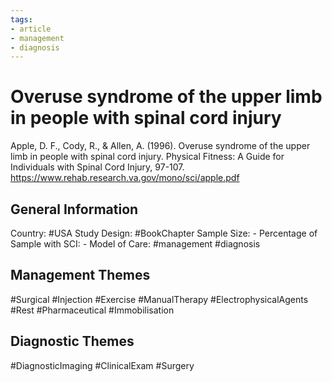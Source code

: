 ```yaml
---
tags:
- article
- management
- diagnosis
---
```


# Overuse syndrome of the upper limb in people with spinal cord injury
Apple, D. F., Cody, R., & Allen, A. (1996). Overuse syndrome of the upper limb in people with spinal cord injury. Physical Fitness: A Guide for Individuals with Spinal Cord Injury, 97-107. https://www.rehab.research.va.gov/mono/sci/apple.pdf 

## General Information
Country: #USA
Study Design: #BookChapter
Sample Size: -
Percentage of Sample with SCI: -
Model of Care: #management #diagnosis

## Management Themes
#Surgical #Injection #Exercise #ManualTherapy #ElectrophysicalAgents #Rest #Pharmaceutical #Immobilisation 

## Diagnostic Themes
#DiagnosticImaging #ClinicalExam #Surgery 
